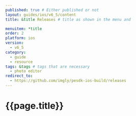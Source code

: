 ```yaml
---
published: true # Either published or not 
layout: guides/ios/v6_5/content
title: &title Releases # title as shown in the menu and 

menuitem: *title
order: 2
platform: ios
version:
  - v6_5
category: 
  - guide
  - resource
tags: &tags # tags that are necessary
  - photo editor 
redirect_to: 
  - https://github.com/imgly/pesdk-ios-build/releases
---
```


# {{page.title}}
